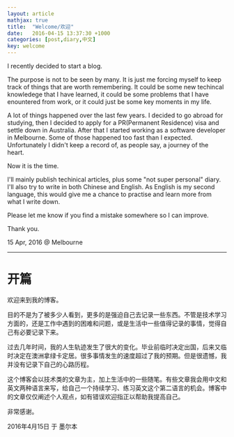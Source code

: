 ```yaml
---
layout: article
mathjax: true
title:  "Welcome/欢迎"
date:   2016-04-15 13:37:30 +1000
categories: [post,diary,中文]
key: welcome
---
```

I recently decided to start a blog.

The purpose is not to be seen by many. It is just me forcing myself to keep track of things that are worth remembering. It could be some new techincal knowledege that I have learned, it could be some problems that I have enountered from work, or it could just be some key moments in my life.

A lot of things happened over the last few years. I decided to go abroad for studying, then I decided to apply for a PR(Permanent Residence) visa and settle down in Australia. After that I started working as a software developer in Melbourne. Some of those happened too fast than I expected. Unfortunately I didn't keep a record of, as people say, a journey of the heart.

Now it is the time.

I'll mainly publish techinical articles, plus some "not super personal" diary. I'll also try to write in both Chinese and English. As English is my second language, this would give me a chance to practise and learn more from what I write down.

Please let me know if you find a mistake somewhere so I can improve.

Thank you.

15 Apr, 2016 @ Melbourne

---

# 开篇

欢迎来到我的博客。

目的不是为了被多少人看到，更多的是强迫自己去记录一些东西。不管是技术学习方面的，还是工作中遇到的困难和问题，或是生活中一些值得记录的事情，觉得自己有必要记录下来。

过去几年时间，我的人生轨迹发生了很大的变化。毕业前临时决定出国，后来又临时决定在澳洲拿绿卡定居。很多事情发生的速度超过了我的预期。但是很遗憾，我并没有记录下自己的心路历程。

这个博客会以技术类的文章为主，加上生活中的一些随笔。有些文章我会用中文和英文两种语言来写，给自己一个持续学习、练习英文这个第二语言的机会。博客中的文章仅仅阐述个人观点，如有错误欢迎指正以帮助我提高自己。

非常感谢。

2016年4月15日 于 墨尔本